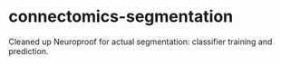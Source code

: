 # connectomics-segmentation
Cleaned up Neuroproof for actual segmentation: classifier training and prediction.
